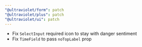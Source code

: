 ```yaml
---
"@ultraviolet/form": patch
"@ultraviolet/plus": patch
"@ultraviolet/ui": patch
---
```


- Fix `SelectInput` required icon to stay with danger sentiment
- Fix `TimeField` to pass `noTopLabel` prop
